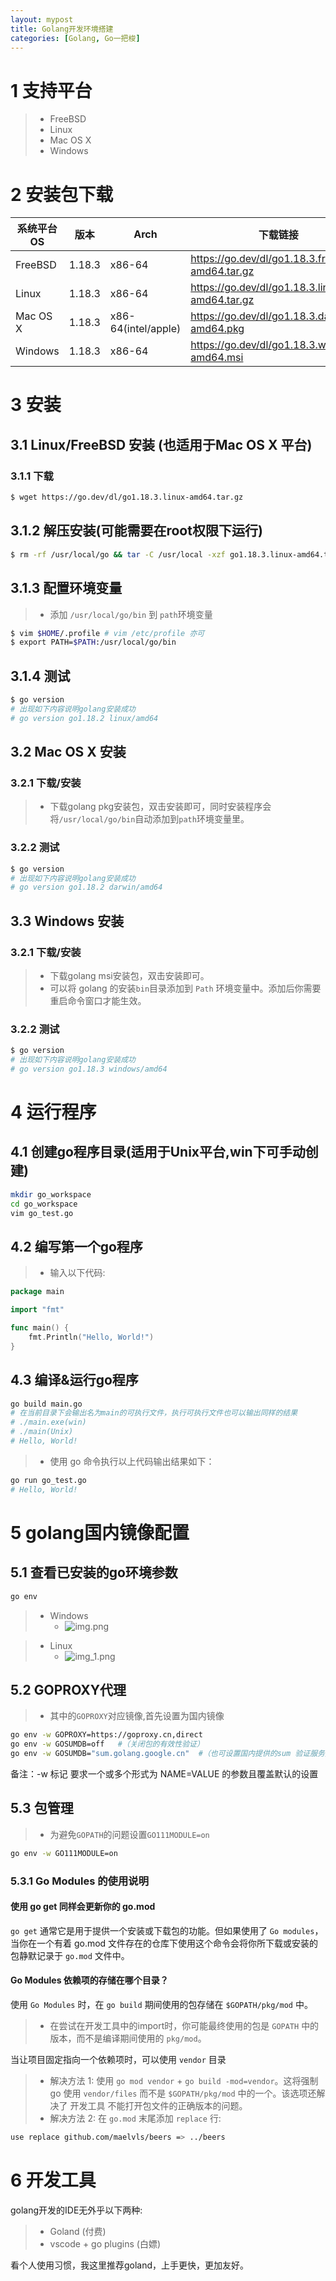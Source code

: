 ```yaml
---
layout: mypost
title: Golang开发环境搭建
categories: [Golang, Go一把梭]
---
```


# 1 支持平台

> + FreeBSD
> + Linux
> + Mac OS X
> + Windows

# 2 安装包下载

| 系统平台OS   | 版本     | Arch                | 下载链接                                            |
|----------|--------|---------------------|-------------------------------------------------|
| FreeBSD  | 1.18.3 | x86-64              | https://go.dev/dl/go1.18.3.freebsd-amd64.tar.gz |
| Linux    | 1.18.3 | x86-64              | https://go.dev/dl/go1.18.3.linux-amd64.tar.gz   |
| Mac OS X | 1.18.3 | x86-64(intel/apple) | https://go.dev/dl/go1.18.3.darwin-amd64.pkg     |
| Windows  | 1.18.3 | x86-64              | https://go.dev/dl/go1.18.3.windows-amd64.msi    |

# 3 安装

## 3.1 Linux/FreeBSD 安装 (也适用于Mac OS X 平台)

### 3.1.1 下载

```bash
$ wget https://go.dev/dl/go1.18.3.linux-amd64.tar.gz
```

## 3.1.2 解压安装(可能需要在root权限下运行)

```bash
$ rm -rf /usr/local/go && tar -C /usr/local -xzf go1.18.3.linux-amd64.tar.gz
```

## 3.1.3 配置环境变量

> + 添加 `/usr/local/go/bin` 到 `path`环境变量

```bash
$ vim $HOME/.profile # vim /etc/profile 亦可
$ export PATH=$PATH:/usr/local/go/bin
```

## 3.1.4 测试

```bash
$ go version
# 出现如下内容说明golang安装成功
# go version go1.18.2 linux/amd64
```

## 3.2 Mac OS X 安装

### 3.2.1 下载/安装

> + 下载golang pkg安装包，双击安装即可，同时安装程序会将`/usr/local/go/bin`自动添加到`path`环境变量里。

### 3.2.2 测试

```bash
$ go version
# 出现如下内容说明golang安装成功
# go version go1.18.2 darwin/amd64
```

## 3.3 Windows 安装

### 3.2.1 下载/安装

> + 下载golang msi安装包，双击安装即可。
> + 可以将 golang 的安装`bin`目录添加到 `Path` 环境变量中。添加后你需要重启命令窗口才能生效。

### 3.2.2 测试

```bash
$ go version
# 出现如下内容说明golang安装成功
# go version go1.18.3 windows/amd64
```

# 4 运行程序

## 4.1 创建go程序目录(适用于Unix平台,win下可手动创建)

```bash
mkdir go_workspace
cd go_workspace
vim go_test.go
```

## 4.2 编写第一个go程序

> + 输入以下代码:

```go
package main

import "fmt"

func main() {
	fmt.Println("Hello, World!")
}
```

## 4.3 编译&运行go程序

```bash
go build main.go
# 在当前目录下会输出名为main的可执行文件，执行可执行文件也可以输出同样的结果
# ./main.exe(win)
# ./main(Unix)
# Hello, World!
```

> + 使用 go 命令执行以上代码输出结果如下：

```bash
go run go_test.go
# Hello, World!
```

# 5 golang国内镜像配置

## 5.1 查看已安装的go环境参数

```bash
go env
```

> + Windows
>   + ![img.png](../posts/2020/05/20/goenv-win.png)

> + Linux
>   + ![img_1.png](../posts/2020/05/20/goenv-ubuntu.png)

## 5.2 GOPROXY代理

> + 其中的`GOPROXY`对应镜像,首先设置为国内镜像

```bash
go env -w GOPROXY=https://goproxy.cn,direct
go env -w GOSUMDB=off   #（关闭包的有效性验证）
go env -w GOSUMDB="sum.golang.google.cn"  #（也可设置国内提供的sum 验证服务）
```

备注：-w 标记 要求一个或多个形式为 NAME=VALUE 的参数且覆盖默认的设置

## 5.3 包管理

> + 为避免`GOPATH`的问题设置`GO111MODULE=on`

```bash
go env -w GO111MODULE=on
```

### 5.3.1 Go Modules 的使用说明
#### 使用 go get 同样会更新你的 go.mod

`go get` 通常它是用于提供一个安装或下载包的功能。但如果使用了 `Go modules`，当你在一个有着 go.mod 文件存在的仓库下使用这个命令会将你所下载或安装的包静默记录于 `go.mod` 文件中。

#### Go Modules 依赖项的存储在哪个目录？

使用 `Go Modules` 时，在 `go build` 期间使用的包存储在 `$GOPATH/pkg/mod` 中。

> + 在尝试在开发工具中的import时，你可能最终使用的包是 `GOPATH` 中的版本，而不是编译期间使用的 `pkg/mod`。

当让项目固定指向一个依赖项时，可以使用 `vendor` 目录

> + 解决方法 1: 使用 `go mod vendor` + `go build -mod=vendor`。这将强制 go 使用 `vendor/files` 而不是 `$GOPATH/pkg/mod` 中的一个。该选项还解决了 开发工具 不能打开包文件的正确版本的问题。
> + 解决方法 2: 在 `go.mod` 末尾添加 `replace` 行:

```bash
use replace github.com/maelvls/beers => ../beers
```

# 6 开发工具

golang开发的IDE无外乎以下两种:

> + Goland (付费)
> + vscode + go plugins (白嫖)

看个人使用习惯，我这里推荐goland，上手更快，更加友好。